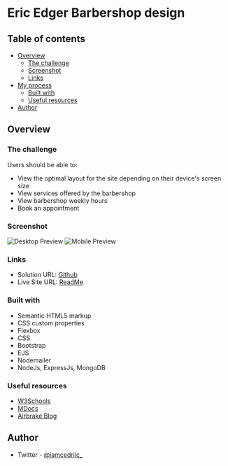 # Eric Edger Barbershop design

## Table of contents

- [Overview](#overview)
  - [The challenge](#the-challenge)
  - [Screenshot](#screenshot)
  - [Links](#links)
- [My process](#my-process)
  - [Built with](#built-with)
  - [Useful resources](#useful-resources)
- [Author](#author)

## Overview

### The challenge

Users should be able to:

- View the optimal layout for the site depending on their device's screen size
- View services offered by the barbershop
- View barbershop weekly hours
- Book an appointment 

### Screenshot

![Desktop Preview](/public/images/preview-desktop.png)
![Mobile Preview](/public/images/preview-mobile.png)

### Links

- Solution URL: [Github](https://github.com/Cedriic0de/the-barbershop/)
- Live Site URL: [ReadMe](https://cedriic0de.github.io/the-barbershop/)


### Built with

- Semantic HTML5 markup
- CSS custom properties
- Flexbox
- CSS
- Bootstrap
- EJS
- Nodemailer
- NodeJs, ExpressJs, MongoDB

### Useful resources

- [W3Schools](https://www.w3schols.com)
- [MDocs](https://developer.mozilla.org/en-US/docs/Web/HTTP/Status/401)
- [Airbrake Blog](https://blog.airbrake.io/blog/http-errors/405-method-not-allowed)

## Author

- Twitter - [@iamcedriic_](https://www.twitter.com/iamcedriic_)
